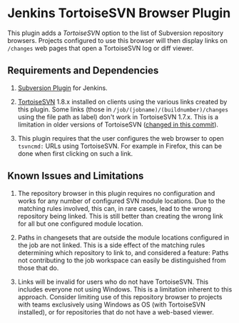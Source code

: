 Jenkins TortoiseSVN Browser Plugin
==================================

This plugin adds a *TortoiseSVN* option to the list of Subversion repository browsers. Projects configured to use this browser will then display links on `/changes` web pages that open a TortoiseSVN log or diff viewer.

Requirements and Dependencies
-----------------------------

1. [Subversion Plugin](https://wiki.jenkins-ci.org/display/JENKINS/Subversion+Plugin) for Jenkins.

1. [TortoiseSVN](http://tortoisesvn.net/) 1.8.x installed on clients using the various links created by this plugin. Some links (those in `/job/(jobname)/(buildnumber)/changes` using the file path as label) don't work in TortoiseSVN 1.7.x. This is a limitation in older versions of TortoiseSVN ([changed in this commit](https://code.google.com/p/tortoisesvn/source/detail?spec=svn25164&r=22701)).

1. This plugin requires that the user configures the web browser to open `tsvncmd:` URLs using TortoiseSVN. For example in Firefox, this can be done when first clicking on such a link.

Known Issues and Limitations
----------------------------

1. The repository browser in this plugin requires no configuration and works for any number of configured SVN module locations. Due to the matching rules involved, this can, in rare cases, lead to the wrong repository being linked. This is still better than creating the wrong link for all but one configured module location.

1. Paths in changesets that are outside the module locations configured in the job are not linked. This is a side effect of the matching rules determining which repository to link to, and considered a feature: Paths not contributing to the job workspace can easily be distinguished from those that do.

1. Links will be invalid for users who do not have TortoiseSVN. This includes everyone not using Windows. This is a limitation inherent to this approach. Consider limiting use of this repository browser to projects with teams exclusively using Windows as OS (with TortoiseSVN installed), or for repositories that do not have a web-based viewer.
